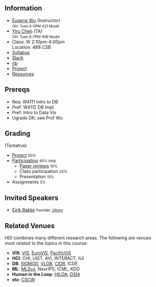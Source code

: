## Information 

* [Eugene Wu](http://www.eugenewu.net) (Instructor)     
  <small>OH: Tues 4-5PM 421 Mudd</small>   
* [Yiru Chen]() (TA)    
  <small>OH: Tues 6-7PM 406 Mudd</small>
* Class: W 2:10pm-4:00pm  
  Location: 488 CSB
* [Syllabus](./syllabus)
* [Slack](http://hdisystems.slack.com)
* [nb](nb.csail.mit.edu)
* [Project](./projects)
* [Resources](./resources)


## Prereqs

* Req: W4111 Intro to DB
* Pref: W4112 DB Impl
* Pref: Intro to Data Vis
* Ugrads OK; see Prof Wu

## Grading 

(Tentative)

* [Project](./projects) <small>50%</small>
* [Participation](./syllabus#participation)  <small>45% total</small>    
  * [Paper reviews](./syllabus#reading) <small>10%</small>
  * Class participation <small>20%</small>
  * Presentation <small>15%</small>
* Assignments <small>5%</small>


## Invited Speakers

* [Eirik Bakke](https://people.csail.mit.edu/ebakke/) <small>Founder, [Ultorg](http://www.ultorg.com/)</small>



## Related Venues

HDI combines many different research areas.  The following are venues most related to the topics in this course:

* **VIS**: [VIS](http://ieeevis.org), [EuroVIS](https://www.eurovis.org/egev20/), [PacificVIS](http://research.cbs.chula.ac.th/pvis2019/home.aspx)
* **HCI**: CHI, UIST, AVI, INTERACT, IUI
* **DB**:  [SIGMOD](https://sigmod.org/), [VLDB](http://www.vldb.org/), [CIDR](http://cidrdb.org/), ICDE
* **ML**: [MLSys](https://mlsys.org/), NeurIPS, ICML, KDD
* **Human in the Loop**: [HILDA](https://hilda.io/2020/), [DSIA](https://www.interactive-analysis.org/)
* **etc**: [CSCW](http://cscw.acm.org)




